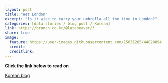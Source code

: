 ```yaml
---
layout: post
title: "Wet London"
excerpt: "Is it wise to carry your umbrella all the time in London?"
categories: [data stories / blog post / Korean]
link: https://brunch.co.kr/@latebeaver/3
share: true
image:
  feature: https://user-images.githubusercontent.com/15631285/44820894-e788cf80-abea-11e8-9a78-437b62535a5e.png
  credit:
  creditlink:
---
```


**Click the link below to read on**

[Korean blog](https://brunch.co.kr/@latebeaver/3)
